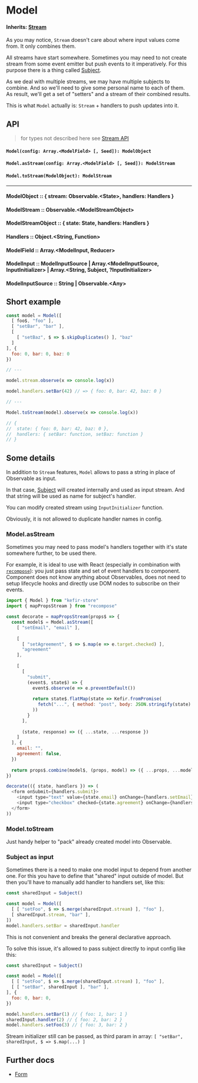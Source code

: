 # Model

#### Inherits: [Stream](/docs/Stream.md)

As you may notice, `Stream` doesn't care about where input values come from. It only combines them.

All streams have start somewhere. Sometimes you may need to not create stream from some event emitter but push events to it imperatively. For this purpose there is a thing called [Subject](http://xgrommx.github.io/rx-book/content/getting_started_with_rxjs/subjects.html).
 
As we deal with multiple streams, we may have multiple subjects to combine. And so we'll need to give some personal name to each of them. As result, we'll get a set of "setters" and a stream of their combined results.
 
This is what `Model` actually is: `Stream` + handlers to push updates into it.

## API

> for types not described here see [Stream API](/docs/Stream.md#api)

#### `Model(config: Array.<ModelField> [, Seed]): ModelObject`

#### `Model.asStream(config: Array.<ModelField> [, Seed]): ModelStream`

#### `Model.toStream(ModelObject): ModelStream`

---

#### ModelObject :: { stream: Observable.\<State\>, handlers: Handlers }

#### ModelStream :: Observable.\<ModelStreamObject\>

#### ModelStreamObject :: { state: State, handlers: Handlers }

#### Handlers :: Object.<String, Function>

#### ModelField :: Array.<ModelInput, Reducer>

#### ModelInput :: ModelInputSource | Array.<ModelInputSource, InputInitializer> | Array.<String, Subject, ?InputInitializer>

#### ModelInputSource :: String | Observable.\<Any\>

## Short example

```js
const model = Model([
  [ foo$, "foo" ],
  [ "setBar", "bar" ],
  [ 
    [ "setBaz", $ => $.skipDuplicates() ], "baz"
  ]
], { 
  foo: 0, bar: 0, baz: 0 
})

// ---

model.stream.observe(x => console.log(x))

model.handlers.setBar(42) // => { foo: 0, bar: 42, baz: 0 }

// ---

Model.toStream(model).observe(x => console.log(x))

// { 
//  state: { foo: 0, bar: 42, baz: 0 }, 
//  handlers: { setBar: function, setBaz: function } 
// }
```

## Some details

In addition to `Stream` features, `Model` allows to pass a string in place of Observable as input. 

In that case, [Subject](/docs/Subject.md) will created internally and used as input stream. And that string will be used as name for subject's handler.

You can modify created stream using `InputInitializer` function.

Obviously, it is not allowed to duplicate handler names in config.
 
### Model.asStream

Sometimes you may need to pass model's handlers together with it's state somewhere further, to be used there. 

For example, it is ideal to use with React (especially in combination with [`recompose`](https://github.com/acdlite/recompose/blob/master/docs/API.md#mappropsstream)): you just pass state and set of event handlers to component. Component does not know anything about Observables, does not need to setup lifecycle hooks and directly use DOM nodes to subscribe on their events.  

```js
import { Model } from "kefir-store"
import { mapPropsStream } from "recompose"

const decorate = mapPropsStream(props$ => {
  const model$ = Model.asStream([
    [ "setEmail", "email" ],
    
    [ 
      [ "setAgreement", $ => $.map(e => e.target.checked) ], 
      "agreement" 
    ],
    
    [ 
      [ 
        "submit",
        (event$, state$) => {
          event$.observe(e => e.preventDefault())
    
          return state$.flatMap(state => Kefir.fromPromise(
            fetch("...", { method: "post", body: JSON.stringify(state) })  
          ))
        }
      ],
      
      (state, response) => ({ ...state, ...response })
    ]
  ], {
    email: "",
    agreement: false,
  })
  
  return props$.combine(model$, (props, model) => ({ ...props, ...model }))
})

decorate(({ state, handlers }) => (
  <form onSubmit={handlers.submit}>
    <input type="text" value={state.email} onChange={handlers.setEmail} />
    <input type="checkbox" checked={state.agreement} onChange={handlers.setAgreement} />
  </form>
))
```

### Model.toStream

Just handy helper to "pack" already created model into Observable.

### Subject as input

Sometimes there is a need to make one model input to depend from another one. For this you have to define that "shared" input outside of model. But then you'll have to manually add handler to handlers set, like this:
```js
const sharedInput = Subject()

const model = Model([
  [ [ "setFoo", $ => $.merge(sharedInput.stream) ], "foo" ],
  [ sharedInput.stream, "bar" ],
])
model.handlers.setBar = sharedInput.handler
```
This is not convenient and breaks the general declarative approach.

To solve this issue, it's allowed to pass subject directly to input config like this:
```js
const sharedInput = Subject()

const model = Model([
  [ [ "setFoo", $ => $.merge(sharedInput.stream) ], "foo" ],
  [ [ "setBar", sharedInput ], "bar" ],
], {
  foo: 0, bar: 0,
})

model.handlers.setBar(1) // { foo: 1, bar: 1 }
sharedInput.handler(2) // { foo: 2, bar: 2 }
model.handlers.setFoo(3) // { foo: 3, bar: 2 }
``` 

Stream initializer still can be passed, as third param in array: `[ "setBar", sharedInput, $ => $.map(...) ]`

## Further docs
* [Form](/docs/Form.md)
